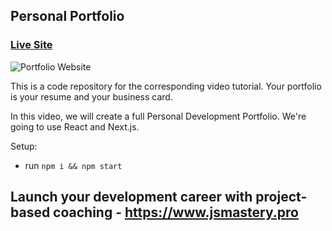 ## Personal Portfolio

### [Live Site](https://netflixclone-one.netlify.app/)

![Portfolio Website](https://i.ibb.co/WgPMpts/image.png)

This is a code repository for the corresponding video tutorial. Your portfolio is your resume and your business card.

In this video, we will create a full Personal Development Portfolio. We're going to use React and Next.js.

Setup:
- run ```npm i && npm start```

## Launch your development career with project-based coaching - https://www.jsmastery.pro
